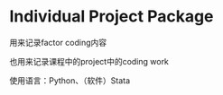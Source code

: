 # Individual Project Package
用来记录factor coding内容

也用来记录课程中的project中的coding work

使用语言：Python、（软件）Stata
